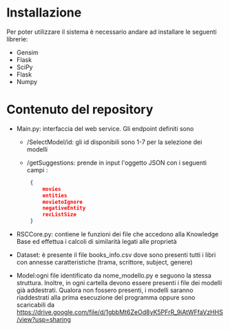 # Installazione

Per poter utilizzare il sistema è necessario andare ad installare le seguenti librerie:

- Gensim
- Flask
- SciPy
- Flask
- Numpy


# Contenuto del repository

- Main.py: interfaccia del web service. Gli endpoint definiti sono
    - /SelectModel/id: gli id disponibili sono 1-7 per la selezione dei modelli
    - /getSuggestions: prende in input l'oggetto JSON con i seguenti campi :
    
       ```JSON
        {
            movies
            entities
            movietoIgnore
            negativeEntity
            recListSize
        }
        ```

- RSCCore.py: contiene le funzioni dei file che accedono alla Knowledge Base ed effettua i calcoli di similarità legati alle proprietà

- Dataset: è presente il file books_info.csv dove sono presenti tutti i libri con annesse caratteristiche (trama, scrittore, subject, genere)

- Model:ogni file identificato da nome_modello.py e seguono la stessa struttura. Inoltre, in ogni cartella devono essere presenti i file dei modelli già addestrati. Qualora non fossero presenti, i modelli saranno riaddestrati alla prima esecuzione del programma oppure sono scaricabili da https://drive.google.com/file/d/1gbbMt6ZeOd8yK5PFrR_9iAtWFfaVzHHS/view?usp=sharing
